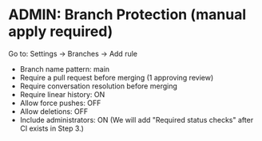 # ADMIN: Branch Protection (manual apply required)
Go to: Settings → Branches → Add rule
- Branch name pattern: main
- Require a pull request before merging (1 approving review)
- Require conversation resolution before merging
- Require linear history: ON
- Allow force pushes: OFF
- Allow deletions: OFF
- Include administrators: ON
(We will add "Required status checks" after CI exists in Step 3.)
